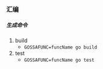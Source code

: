### 汇编

##### 生成命令

1. build
   - `GOSSAFUNC=funcName go build`
2. test
   - `GOSSAFUNC=funcName go test`